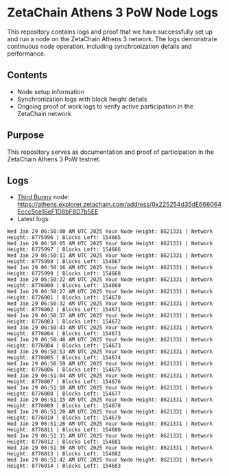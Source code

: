 # ZetaChain Athens 3 PoW Node Logs
This repository contains logs and proof that we have successfully set up and run a node on the ZetaChain Athens 3 network. The logs demonstrate continuous node operation, including synchronization details and performance.

## Contents
- Node setup information
- Synchronization logs with block height details
- Ongoing proof of work logs to verify active participation in the ZetaChain network

## Purpose
This repository serves as documentation and proof of participation in the ZetaChain Athens 3 PoW testnet.

## Logs

- [Third Bunny](https://thirdbunny.xyz/) node: https://athens.explorer.zetachain.com/address/0x225254d35dE666064Eccc5ce16eF1D8bF8D7b5EE
- Latest logs:
```
Wed Jan 29 06:50:00 AM UTC 2025 Your Node Height: 8621331 | Network Height: 8775996 | Blocks Left: 154665
Wed Jan 29 06:50:05 AM UTC 2025 Your Node Height: 8621331 | Network Height: 8775997 | Blocks Left: 154666
Wed Jan 29 06:50:11 AM UTC 2025 Your Node Height: 8621331 | Network Height: 8775998 | Blocks Left: 154667
Wed Jan 29 06:50:16 AM UTC 2025 Your Node Height: 8621331 | Network Height: 8775999 | Blocks Left: 154668
Wed Jan 29 06:50:22 AM UTC 2025 Your Node Height: 8621331 | Network Height: 8776000 | Blocks Left: 154669
Wed Jan 29 06:50:27 AM UTC 2025 Your Node Height: 8621331 | Network Height: 8776001 | Blocks Left: 154670
Wed Jan 29 06:50:32 AM UTC 2025 Your Node Height: 8621331 | Network Height: 8776002 | Blocks Left: 154671
Wed Jan 29 06:50:37 AM UTC 2025 Your Node Height: 8621331 | Network Height: 8776003 | Blocks Left: 154672
Wed Jan 29 06:50:43 AM UTC 2025 Your Node Height: 8621331 | Network Height: 8776004 | Blocks Left: 154673
Wed Jan 29 06:50:48 AM UTC 2025 Your Node Height: 8621331 | Network Height: 8776004 | Blocks Left: 154673
Wed Jan 29 06:50:53 AM UTC 2025 Your Node Height: 8621331 | Network Height: 8776005 | Blocks Left: 154674
Wed Jan 29 06:50:59 AM UTC 2025 Your Node Height: 8621331 | Network Height: 8776006 | Blocks Left: 154675
Wed Jan 29 06:51:04 AM UTC 2025 Your Node Height: 8621331 | Network Height: 8776007 | Blocks Left: 154676
Wed Jan 29 06:51:10 AM UTC 2025 Your Node Height: 8621331 | Network Height: 8776008 | Blocks Left: 154677
Wed Jan 29 06:51:15 AM UTC 2025 Your Node Height: 8621331 | Network Height: 8776009 | Blocks Left: 154678
Wed Jan 29 06:51:20 AM UTC 2025 Your Node Height: 8621331 | Network Height: 8776010 | Blocks Left: 154679
Wed Jan 29 06:51:26 AM UTC 2025 Your Node Height: 8621331 | Network Height: 8776011 | Blocks Left: 154680
Wed Jan 29 06:51:31 AM UTC 2025 Your Node Height: 8621331 | Network Height: 8776012 | Blocks Left: 154681
Wed Jan 29 06:51:36 AM UTC 2025 Your Node Height: 8621331 | Network Height: 8776013 | Blocks Left: 154682
Wed Jan 29 06:51:42 AM UTC 2025 Your Node Height: 8621331 | Network Height: 8776014 | Blocks Left: 154683
```

